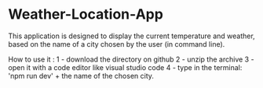 # Weather-Location-App
This application is designed to display the current temperature and weather, based on the name of a city chosen by the user (in command line).

How to use it :
1 - download the directory on github
2 - unzip the archive 
3 - open it with a code editor like visual studio code
4 - type in the terminal: 'npm run dev' + the name of the chosen city.
